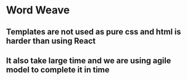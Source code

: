 # Word Weave

## Templates are not used as pure css and html is harder than using React
## It also take large time and we are using agile model to complete it in time